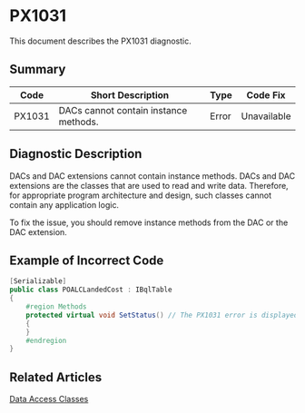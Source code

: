 # PX1031
This document describes the PX1031 diagnostic.

## Summary

| Code   | Short Description                     | Type  | Code Fix    | 
| ------ | ------------------------------------- | ----- | ----------- | 
| PX1031 | DACs cannot contain instance methods. | Error | Unavailable | 

## Diagnostic Description
DACs and DAC extensions cannot contain instance methods. DACs and DAC extensions are the classes that are used to read and write data. Therefore, for appropriate program architecture and design, such classes cannot contain any application logic. 

To fix the issue, you should remove instance methods from the DAC or the DAC extension.

## Example of Incorrect Code

```C#
[Serializable]
public class POALCLandedCost : IBqlTable
{
    #region Methods
    protected virtual void SetStatus() // The PX1031 error is displayed for this line.
    {
    }
    #endregion
}
```

## Related Articles

[Data Access Classes](https://help.acumatica.com/Help?ScreenId=ShowWiki&pageid=3f6ee8e9-b29e-4dab-b4f8-4406c3ef101d)